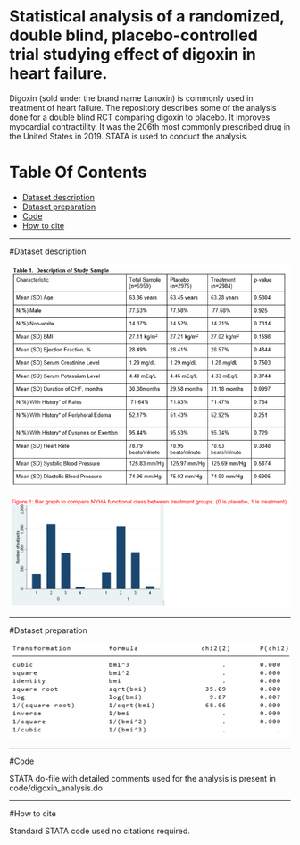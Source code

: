 # Statistical analysis of a randomized, double blind, placebo-controlled trial studying effect of digoxin in heart failure. 

Digoxin (sold under the brand name Lanoxin) is commonly used in treatment of heart failure. The repository describes some of the analysis done for a double blind RCT comparing digoxin to placebo. It improves myocardial contractility. It was the 206th most commonly prescribed drug in the United States in 2019.
STATA is used to conduct the analysis. 

# Table Of Contents
-  [Dataset description](#Dataset-description)
-  [Dataset preparation](#Dataset-preparation)
-  [Code](#Code)
-  [How to cite](#How-to-cite)

<hr />

#Dataset description

<img src="data/demographic_description.png" alt="Demographic desciption"/>


![NYHA class distribution](data/NYHA_class_distribution.png)

<hr />

#Dataset preparation

![transformations](data/transformation.png)

<hr />

#Code

STATA do-file with detailed comments used for the analysis is present in code/digoxin_analysis.do

<hr />

#How to cite

Standard STATA code used no citations required.
